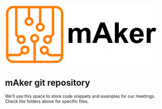 ![mAker](images/mAker.png)
# mAker git repository

We'll use this space to store code snippets and examples for our meetings. Check the folders above for specific files.

